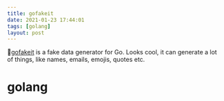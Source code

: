 ```yaml
---
title: gofakeit
date: 2021-01-23 17:44:01
tags: [golang]
layout: post
---
```


🏃[gofakeit](https://github.com/brianvoe/gofakeit) is a fake data generator for Go. Looks cool, it can generate a lot of things, like names, emails, emojis, quotes etc.

# golang
